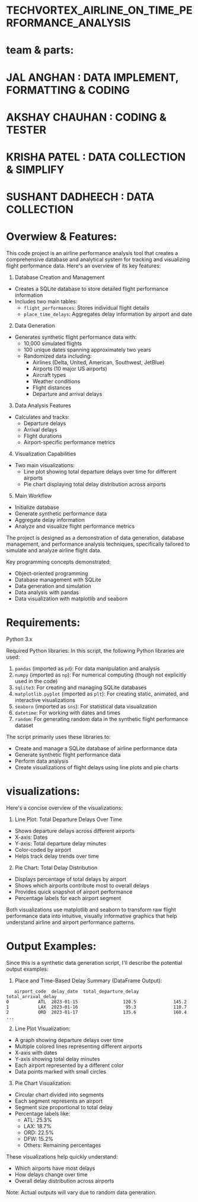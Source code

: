 # TECHVORTEX_AIRLINE_ON_TIME_PERFORMANCE_ANALYSIS

# team & parts:
# JAL ANGHAN : DATA IMPLEMENT, FORMATTING & CODING
# AKSHAY CHAUHAN : CODING & TESTER
# KRISHA PATEL : DATA COLLECTION & SIMPLIFY
# SUSHANT DADHEECH : DATA COLLECTION 

# Overwiew & Features:
This code project is an airline performance analysis tool that creates a comprehensive database and analytical system for tracking and visualizing flight performance data. Here's an overview of its key features:

1. Database Creation and Management
- Creates a SQLite database to store detailed flight performance information
- Includes two main tables:
  - `flight_performances`: Stores individual flight details
  - `place_time_delays`: Aggregates delay information by airport and date

2. Data Generation
- Generates synthetic flight performance data with:
  - 10,000 simulated flights
  - 100 unique dates spanning approximately two years
  - Randomized data including:
    - Airlines (Delta, United, American, Southwest, JetBlue)
    - Airports (10 major US airports)
    - Aircraft types
    - Weather conditions
    - Flight distances
    - Departure and arrival delays

3. Data Analysis Features
- Calculates and tracks:
  - Departure delays
  - Arrival delays
  - Flight durations
  - Airport-specific performance metrics

4. Visualization Capabilities
- Two main visualizations:
  - Line plot showing total departure delays over time for different airports
  - Pie chart displaying total delay distribution across airports

5. Main Workflow
- Initialize database
- Generate synthetic performance data
- Aggregate delay information
- Analyze and visualize flight performance metrics

The project is designed as a demonstration of data generation, database management, and performance analysis techniques, specifically tailored to simulate and analyze airline flight data.

Key programming concepts demonstrated:
- Object-oriented programming
- Database management with SQLite
- Data generation and simulation
- Data analysis with pandas
- Data visualization with matplotlib and seaborn

# Requirements:
Python 3.x

Required Python libraries:
In this script, the following Python libraries are used:

1. `pandas` (imported as `pd`): For data manipulation and analysis
2. `numpy` (imported as `np`): For numerical computing (though not explicitly used in the code)
3. `sqlite3`: For creating and managing SQLite databases
4. `matplotlib.pyplot` (imported as `plt`): For creating static, animated, and interactive visualizations
5. `seaborn` (imported as `sns`): For statistical data visualization
6. `datetime`: For working with dates and times
7. `random`: For generating random data in the synthetic flight performance dataset

The script primarily uses these libraries to:
- Create and manage a SQLite database of airline performance data
- Generate synthetic flight performance data
- Perform data analysis
- Create visualizations of flight delays using line plots and pie charts

# visualizations:
Here's a concise overview of the visualizations:

1. Line Plot: Total Departure Delays Over Time
- Shows departure delays across different airports
- X-axis: Dates
- Y-axis: Total departure delay minutes
- Color-coded by airport
- Helps track delay trends over time

2. Pie Chart: Total Delay Distribution
- Displays percentage of total delays by airport
- Shows which airports contribute most to overall delays
- Provides quick snapshot of airport performance
- Percentage labels for each airport segment

Both visualizations use matplotlib and seaborn to transform raw flight performance data into intuitive, visually informative graphics that help understand airline and airport performance patterns.



# Output Examples:
Since this is a synthetic data generation script, I'll describe the potential output examples:

1. Place and Time-Based Delay Summary (DataFrame Output):
```
   airport_code  delay_date  total_departure_delay  total_arrival_delay
0           ATL  2023-01-15                 120.5              145.2
1           LAX  2023-01-16                  95.3              110.7
2           ORD  2023-01-17                 135.6              160.4
...
```

2. Line Plot Visualization:
- A graph showing departure delays over time
- Multiple colored lines representing different airports
- X-axis with dates
- Y-axis showing total delay minutes
- Each airport represented by a different color
- Data points marked with small circles

3. Pie Chart Visualization:
- Circular chart divided into segments
- Each segment represents an airport
- Segment size proportional to total delay
- Percentage labels like:
  - ATL: 25.3%
  - LAX: 18.7%
  - ORD: 22.5%
  - DFW: 15.2%
  - Others: Remaining percentages

These visualizations help quickly understand:
- Which airports have most delays
- How delays change over time
- Overall delay distribution across airports

Note: Actual outputs will vary due to random data generation.


